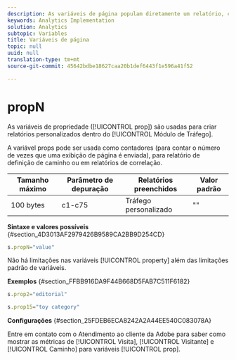 ```yaml
---
description: As variáveis de página populam diretamente um relatório, como pageName, Propriedades de lista, Variáveis de lista, entre outros.
keywords: Analytics Implementation
solution: Analytics
subtopic: Variables
title: Variáveis de página
topic: null
uuid: null
translation-type: tm+mt
source-git-commit: 45642bdbe18627caa20b1def6443f1e596a41f52

---
```



# propN

As variáveis de propriedade ([!UICONTROL prop]) são usadas para criar relatórios personalizados dentro do [!UICONTROL Módulo de Tráfego].

<!-- 

propN.xml

 -->

A variável props pode ser usada como contadores (para contar o número de vezes que uma exibição de página é enviada), para relatório de definição de caminho ou em relatórios de correlação.

| Tamanho máximo | Parâmetro de depuração | Relatórios preenchidos | Valor padrão |
|---|---|---|---|
| 100 bytes | c1-c75 | Tráfego personalizado | "" |

**Sintaxe e valores possíveis** {#section_4D3013AF2979426B9589CA2BB9D254CD}

```js
s.propN="value"
```

Não há limitações nas variáveis [!UICONTROL property] além das limitações padrão de variáveis.

**Exemplos** {#section_FFBB916DA9F44B668D5FAB7C511F6182}

```js
s.prop2="editorial" 
```

```js
s.prop15="toy category"
```

**Configurações** {#section_25FDEB6ECA8242A2A44EE540C083078A}

Entre em contato com o Atendimento ao cliente da Adobe para saber como mostrar as métricas de [!UICONTROL Visita], [!UICONTROL Visitante] e [!UICONTROL Caminho] para variáveis [!UICONTROL prop].
